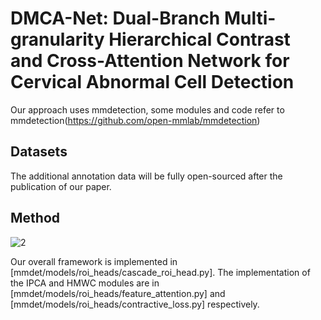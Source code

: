 # DMCA-Net: Dual-Branch Multi-granularity Hierarchical Contrast and Cross-Attention Network for Cervical Abnormal Cell Detection
Our approach uses mmdetection, some modules and code refer to mmdetection(https://github.com/open-mmlab/mmdetection)

## Datasets
The additional annotation data will be fully open-sourced after the publication of our paper.

## Method

![2](https://github.com/user-attachments/assets/59a4f578-e86a-4f86-8df6-3713d5e81248)

Our overall framework is implemented in [mmdet/models/roi_heads/cascade_roi_head.py]. The implementation of the IPCA and HMWC modules are in [mmdet/models/roi_heads/feature_attention.py] and [mmdet/models/roi_heads/contractive_loss.py] respectively.


